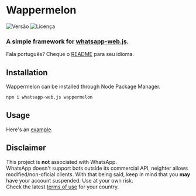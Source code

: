 # Wappermelon

![Versão](https://img.shields.io/npm/v/wappermelon?style=flat-square)
![Licença](https://img.shields.io/github/license/wictornogueira/wappermelon?style=flat-square)

### A simple framework for [whatsapp-web.js](https://github.com/pedroslopez/whatsapp-web.js/).  
Fala português? Cheque o [README](README_PT.md) para seu idioma.
## Installation

Wappermelon can be installed through Node Package Manager.

```bash
npm i whatsapp-web.js wappermelon
```

## Usage

Here's an [example](https://github.com/wictornogueira/wappermelon/tree/main/example).

## Disclaimer

This project is **not** associated with WhatsApp.  
WhatsApp doesn't support bots outside its commercial API, neighter allows modified/non-oficial clients. With that being said, keep in mind that you **may** have your account suspended. Use at your own risk.  
Check the latest [terms of use](https://www.whatsapp.com/legal/) for your country.
